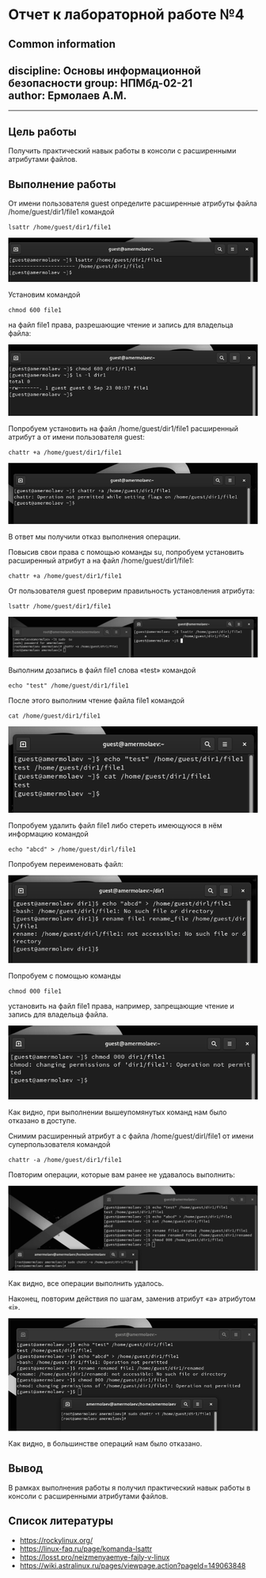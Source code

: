 # **Отчет к лабораторной работе №4**
## **Common information**
discipline: Основы информационной безопасности 
group: НПМбд-02-21  
author: Ермолаев А.М.
---
---
## **Цель работы**

Получить практический навык работы в консоли с расширенными
атрибутами файлов.

## **Выполнение работы**

От имени пользователя guest определите расширенные атрибуты файла /home/guest/dir1/file1 командой

```
lsattr /home/guest/dir1/file1
```

![Команда lsattr](images/s1_lsattr.png)

Установим командой

```
chmod 600 file1
```

на файл file1 права, разрешающие чтение и запись для владельца файла:

![Изменение прав доступа](images/s2_chmod.png)

Попробуем установить на файл /home/guest/dir1/file1 расширенный атрибут a от имени пользователя guest:

```
chattr +a /home/guest/dir1/file1
```

![Установление расширенных атрибутов файла](images/s3_chattr.png)

В ответ мы получили отказ выполнения операции.

Повысив свои права с помощью команды su, попробуем установить расширенный атрибут a на файл /home/guest/dir1/file1:

```
chattr +a /home/guest/dir1/file1
```

От пользователя guest проверим правильность установления атрибута:

```
lsattr /home/guest/dir1/file1
```

![Проверка атрибутов файла](images/s5_lsattr.png)

Выполним дозапись в файл file1 слова «test» командой

```
echo "test" /home/guest/dir1/file1
```

После этого выполним чтение файла file1 командой

```
cat /home/guest/dir1/file1
```

![Попытка дозаписи файла](images/s6_echo.png)

Попробуем удалить файл file1 либо стереть имеющуюся в нём информацию командой

```
echo "abcd" > /home/guest/dirl/file1
```

Попробуем переименовать файл:


![Попытка перезаписи и переименования файла](images/s7_echo_rename.png)

Попробуем с помощью команды
```
chmod 000 file1
```
установить на файл file1 права, например, запрещающие чтение и запись для владельца файла. 

![Попытка изменения прав доступа файла](images/s8_chmod.png)

Как видно, при выполнении вышеупомянутых команд нам было отказано в доступе.

Снимим расширенный атрибут a с файла /home/guest/dirl/file1 от
имени суперпользователя командой

```
chattr -a /home/guest/dir1/file1
```

Повторим операции, которые вам ранее не удавалось выполнить:

![Повторение операций](images/s9_chattr_good.png)

Как видно, все операции выполнить удалось.

Наконец, повторим действия по шагам, заменив атрибут «a» атрибутом «i».

![Повторение операций при других праваx доступа](images/s10_i_not_ok.png)

Как видно, в большинстве операций нам было отказано.

## **Вывод**
В рамках выполнения работы я получил практический навык работы в консоли с  расширенными атрибутами файлов.


## **Список литературы**
* https://rockylinux.org/
* https://linux-faq.ru/page/komanda-lsattr
* https://losst.pro/neizmenyaemye-fajly-v-linux
* https://wiki.astralinux.ru/pages/viewpage.action?pageId=149063848



